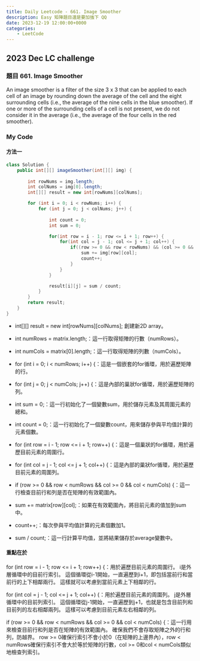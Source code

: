 ```yaml
---
title: Daily Leetcode - 661. Image Smoother
description: Easy 矩陣題目還是要加強下 QQ 
date: 2023-12-19 12:00:00+0000
categories:
    - LeetCode
---
```


##  2023 Dec LC challenge


### 題目 661. Image Smoother

An image smoother is a filter of the size 3 x 3 that can be applied to each cell of an image by rounding down the average of the cell and the eight surrounding cells (i.e., the average of the nine cells in the blue smoother). If one or more of the surrounding cells of a cell is not present, we do not consider it in the average (i.e., the average of the four cells in the red smoother).

### My Code


#### 方法一
```java
class Solution {
    public int[][] imageSmoother(int[][] img) {
        
        int rowNums = img.length;
        int colNums = img[0].length;
        int[][] result = new int[rowNums][colNums];

        for (int i = 0; i < rowNums; i++) {
            for (int j = 0; j < colNums; j++) {
                
                int count = 0;
                int sum = 0;

                for(int row = i - 1; row <= i + 1; row++) {
                    for(int col = j - 1; col <= j + 1; col++) {
                        if((row >= 0 && row < rowNums) && (col >= 0 && col < colNums)) {
                            sum += img[row][col];
                            count++;
                        }
                    }
                }

                result[i][j] = sum / count;
            }
        }
        return result;
    }
}
```
* int[][] result = new int[rowNums][colNums]; 創建新2D array。

* int numRows = matrix.length;：這一行取得矩陣的行數（numRows）。

* int numCols = matrix[0].length;：這一行取得矩陣的列數（numCols）。

* for (int i = 0; i < numRows; i++) {：這是一個嵌套的for循環，用於遍歷矩陣的行。

* for (int j = 0; j < numCols; j++) {：這是內部的巢狀for循環，用於遍歷矩陣的列。

* int sum = 0;：這一行初始化了一個變數sum，用於儲存元素及其周圍元素的總和。

* int count = 0;：這一行初始化了一個變數count，用來儲存參與平均值計算的元素個數。

* for (int row = i - 1; row <= i + 1; row++) {：這是一個巢狀的for循環，用於遍歷目前元素的周圍行。

* for (int col = j - 1; col <= j + 1; col++) {：這是內部的巢狀for循環，用於遍歷目前元素的周圍列。

* if (row >= 0 && row < numRows && col >= 0 && col < numCols) {：這一行檢查目前行和列是否在矩陣的有效範圍內。

* sum += matrix[row][col];：如果在有效範圍內，將目前元素的值加到sum中。

* count++;：每次參與平均值計算的元素個數加1。

* sum / count;：這一行計算平均值，並將結果儲存於average變數中。

#### 重點在於 

for (int row = i - 1; row <= i + 1; row++) {：用於遍歷目前元素的周圍行。 i是外層循環中的目前行索引。 這個循環從i-1開始，一直遍歷到i+1，即包括當前行和當前行的上下相鄰兩行。 這樣就可以考慮到當前元素上下相鄰的行。

for (int col = j - 1; col <= j + 1; col++) {：用於遍歷目前元素的周圍列。 j是外層循環中的目前列索引。 這個循環從j-1開始，一直遍歷到j+1，也就是包含目前列和目前列的左右相鄰兩列。 這樣可以考慮到目前元素左右相鄰的列。

if (row >= 0 && row < numRows && col >= 0 && col < numCols) {：這一行用來檢查目前行和列是否在矩陣的有效範圍內。 確保我們不會存取矩陣之外的行和列，防越界。 row >= 0確保行索引不會小於0（在矩陣的上邊界內），row < numRows確保行索引不會大於等於矩陣的行數，col >= 0和col < numCols類似地檢查列索引。

